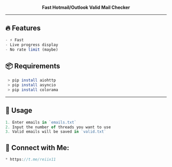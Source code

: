 <p align="center">
  <b>Fast Hotmail/Outlook Valid Mail Checker</b><br>
</p>

---

## 🔥 Features
```ts
- ⚡ Fast
- Live progress display
- No rate limit (maybe)
```

## 📦 Requirements
```bash
 > pip install aiohttp
 > pip install asyncio 
 > pip install colorama
```

---

## 🔧 Usage
```ts
1. Enter emails in `emails.txt`
2. Input the number of threads you want to use
3. Valid emails will be saved in `valid.txt`
```

## 📡 Connect with Me:
```ts
* https://t.me/reiix11
```